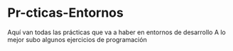 # Pr-cticas-Entornos
Aquí van todas las prácticas que va a haber en entornos de desarrollo
A lo mejor subo algunos ejercicios de programación

